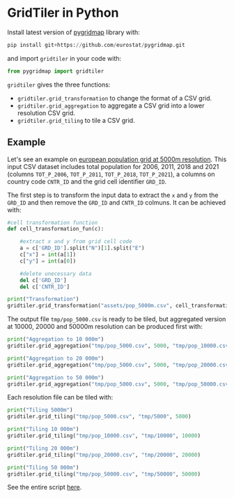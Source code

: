 # GridTiler in Python

Install latest version of [pygridmap](https://github.com/eurostat/pygridmap) library with:

```python
pip install git+https://github.com/eurostat/pygridmap.git
```

and import `gridtiler` in your code with:

```python
from pygridmap import gridtiler
```

`gridtiler` gives the three functions:
- `gridtiler.grid_transformation` to change the format of a CSV grid.
- `gridtiler.grid_aggregation` to aggregate a CSV grid into a lower resolution CSV grid.
- `gridtiler.grid_tiling` to tile a CSV grid.

## Example

Let's see an example on [european population grid at 5000m resolution](/assets/pop_5000m.csv). This input CSV dataset includes total population for 2006, 2011, 2018 and 2021 (columns `TOT_P_2006`, `TOT_P_2011`, `TOT_P_2018`, `TOT_P_2021`), a columns on country code `CNTR_ID` and the grid cell identifier `GRD_ID`.

The first step is to transform the input data to extract the `x` and `y` from the `GRD_ID` and then remove the `GRD_ID` and `CNTR_ID` colmuns. It can be achieved with:

```python
#cell transformation function
def cell_transformation_fun(c):

    #extract x and y from grid cell code
    a = c['GRD_ID'].split("N")[1].split("E")
    c["x"] = int(a[1])
    c["y"] = int(a[0])

    #delete unecessary data
    del c['GRD_ID']
    del c['CNTR_ID']

print("Transformation")
gridtiler.grid_transformation("assets/pop_5000m.csv", cell_transformation_fun, "tmp/pop_5000.csv")
```

The output file `tmp/pop_5000.csv` is ready to be tiled, but aggregated version at 10000, 20000 and 50000m resolution can be produced first with:

```python
print("Aggregation to 10 000m")
gridtiler.grid_aggregation("tmp/pop_5000.csv", 5000, "tmp/pop_10000.csv", 2, 0)

print("Aggregation to 20 000m")
gridtiler.grid_aggregation("tmp/pop_5000.csv", 5000, "tmp/pop_20000.csv", 4, 0)

print("Aggregation to 50 000m")
gridtiler.grid_aggregation("tmp/pop_5000.csv", 5000, "tmp/pop_50000.csv", 10, 0)
```

Each resolution file can be tiled with:

```python
print("Tiling 5000m")
gridtiler.grid_tiling("tmp/pop_5000.csv", "tmp/5000", 5000)

print("Tiling 10 000m")
gridtiler.grid_tiling("tmp/pop_10000.csv", "tmp/10000", 10000)

print("Tiling 20 000m")
gridtiler.grid_tiling("tmp/pop_20000.csv", "tmp/20000", 20000)

print("Tiling 50 000m")
gridtiler.grid_tiling("tmp/pop_50000.csv", "tmp/50000", 50000)
```

See the entire script [here](example_1.py).

